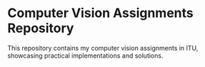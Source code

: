 # Computer Vision Assignments Repository

This repository contains my computer vision assignments in ITU, showcasing practical implementations and solutions.
